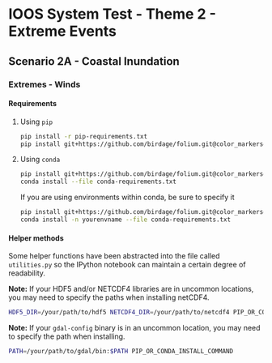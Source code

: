 # IOOS System Test - Theme 2 - Extreme Events

## Scenario 2A - Coastal Inundation

### Extremes - Winds

#### Requirements

1. Using `pip`
    ```bash
    pip install -r pip-requirements.txt
    pip install git+https://github.com/birdage/folium.git@color_markers#egg=folium --upgrade
    ```

2. Using `conda`
    ```bash
    pip install git+https://github.com/birdage/folium.git@color_markers#egg=folium --upgrade
    conda install --file conda-requirements.txt
    ```
    If you are using environments within conda, be sure to specify it
    ```bash
    pip install git+https://github.com/birdage/folium.git@color_markers#egg=folium --upgrade
    conda install -n yourenvname --file conda-requirements.txt
    ```

#### Helper methods

Some helper functions have been abstracted into the file called `utilities.py`
so the IPython notebook can maintain a certain degree of readability.


**Note:** If your HDF5 and/or NETCDF4 libraries are in uncommon locations, you
may need to specify the paths when installing netCDF4.
```bash
HDF5_DIR=/your/path/to/hdf5 NETCDF4_DIR=/your/path/to/netcdf4 PIP_OR_CONDA_INSTALL_COMMAND
```

**Note:** If your `gdal-config` binary is in an uncommon location, you may need
to specify the path when installing.
```bash
PATH=/your/path/to/gdal/bin:$PATH PIP_OR_CONDA_INSTALL_COMMAND
```
